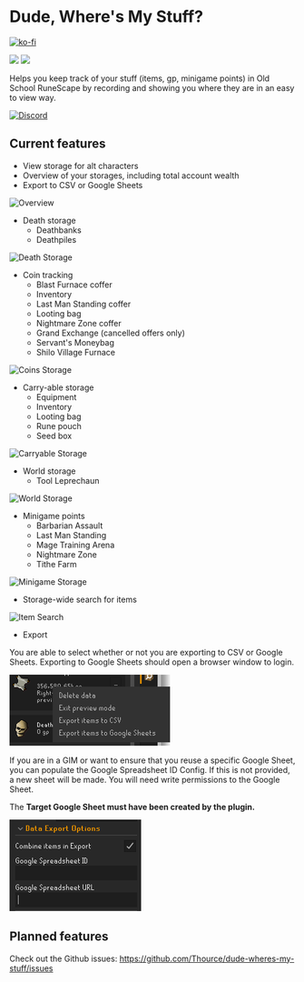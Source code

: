 # Dude, Where's My Stuff?

[![ko-fi](https://ko-fi.com/img/githubbutton_sm.svg)](https://ko-fi.com/D1D5TCSF0)

[![](https://img.shields.io/endpoint?url=https://i.pluginhub.info/shields/rank/plugin/dude-wheres-my-stuff)](https://runelite.net/plugin-hub/show/dude-wheres-my-stuff)
[![](https://img.shields.io/endpoint?url=https://i.pluginhub.info/shields/installs/plugin/dude-wheres-my-stuff)](https://runelite.net/plugin-hub/show/dude-wheres-my-stuff)

Helps you keep track of your stuff (items, gp, minigame points) in Old School RuneScape by recording
and showing you where they are in an easy to view way.

[![Discord](https://discord.com/api/guilds/967795701599850567/widget.png?style=banner2)](https://discord.gg/tz3abR5nxA)

## Current features

* View storage for alt characters
* Overview of your storages, including total account wealth
* Export to CSV or Google Sheets

![Overview](readme/overview.png)

* Death storage
    * Deathbanks
    * Deathpiles

![Death Storage](readme/death.gif)

* Coin tracking
    * Blast Furnace coffer
    * Inventory
    * Last Man Standing coffer
    * Looting bag
    * Nightmare Zone coffer
    * Grand Exchange (cancelled offers only)
    * Servant's Moneybag
    * Shilo Village Furnace

![Coins Storage](readme/coins.gif)

* Carry-able storage
    * Equipment
    * Inventory
    * Looting bag
    * Rune pouch
    * Seed box

![Carryable Storage](readme/carryables.gif)

* World storage
    * Tool Leprechaun

![World Storage](readme/world.png)

* Minigame points
    * Barbarian Assault
    * Last Man Standing
    * Mage Training Arena
    * Nightmare Zone
    * Tithe Farm

![Minigame Storage](readme/minigames.png)

* Storage-wide search for items

![Item Search](readme/search.png)

* Export

You are able to select whether or not you are exporting to CSV or Google Sheets. Exporting to Google
Sheets should open a browser window to login.

![Export Options](readme/export.png)

If you are in a GIM or want to ensure that you reuse a specific Google Sheet, you can populate the
Google Spreadsheet ID Config. If this is not provided, a new sheet will be made. You will need write
permissions to the Google Sheet.

The **Target Google Sheet must have been created by the plugin.**

![Export Options](readme/export_settings.png)

## Planned features

Check out the Github issues: https://github.com/Thource/dude-wheres-my-stuff/issues

